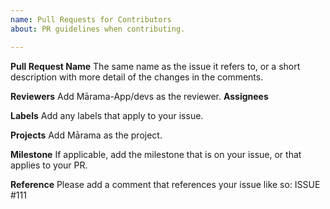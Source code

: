 ```yaml
---
name: Pull Requests for Contributors
about: PR guidelines when contributing.

---
```


**Pull Request Name**
The same name as the issue it refers to, or a short description with more detail of the changes in the comments.

**Reviewers**
Add Mārama-App/devs as the reviewer.
**Assignees**

**Labels**
Add any labels that apply to your issue.

**Projects**
Add Mārama as the project.

**Milestone**
If applicable, add the milestone that is on your issue, or that applies to your PR.

**Reference**
Please add a comment that references your issue like so: ISSUE #111

